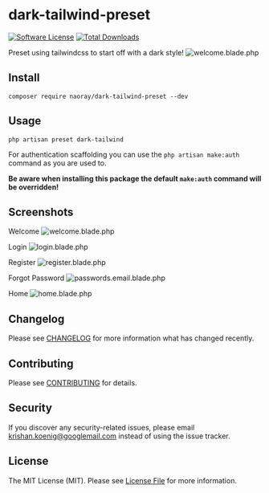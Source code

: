 # dark-tailwind-preset

[![Software License](https://img.shields.io/badge/license-MIT-brightgreen.svg?style=flat-square)](LICENSE.md)
[![Total Downloads](https://img.shields.io/packagist/dt/naoray/dark-tailwind-preset.svg?style=flat-square)](https://packagist.org/packages/naoray/dark-tailwind-preset)

Preset using tailwindcss to start off with a dark style!
![welcome.blade.php](https://user-images.githubusercontent.com/10154100/48693350-76e5c380-ebd9-11e8-8504-64d335bc71b1.png)

## Install
`composer require naoray/dark-tailwind-preset --dev`

## Usage
`php artisan preset dark-tailwind`

For authentication scaffolding you can use the `php artisan make:auth` command as you are used to.

**Be aware when installing this package the default `make:auth` command will be overridden!**

## Screenshots
Welcome
![welcome.blade.php](https://user-images.githubusercontent.com/10154100/48693350-76e5c380-ebd9-11e8-8504-64d335bc71b1.png)

Login
![login.blade.php](https://user-images.githubusercontent.com/10154100/48693349-76e5c380-ebd9-11e8-9765-7df4dbfa4f09.png)

Register
![register.blade.php](https://user-images.githubusercontent.com/10154100/48693348-76e5c380-ebd9-11e8-8d09-c76feab7580d.png)

Forgot Password
![passwords.email.blade.php](https://user-images.githubusercontent.com/10154100/48693347-76e5c380-ebd9-11e8-82ec-8f147dc6d18a.png)

Home
![home.blade.php](https://user-images.githubusercontent.com/10154100/48693351-76e5c380-ebd9-11e8-80f0-e4793863db82.png)

## Changelog
Please see [CHANGELOG](CHANGELOG.md) for more information what has changed recently.

## Contributing
Please see [CONTRIBUTING](CONTRIBUTING.md) for details.

## Security
If you discover any security-related issues, please email krishan.koenig@googlemail.com instead of using the issue tracker.

## License
The MIT License (MIT). Please see [License File](/LICENSE.md) for more information.